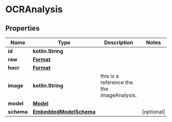 
# OCRAnalysis

## Properties
Name | Type | Description | Notes
------------ | ------------- | ------------- | -------------
**id** | **kotlin.String** |  | 
**raw** | [**Format**](Format.md) |  | 
**hocr** | [**Format**](Format.md) |  | 
**image** | **kotlin.String** | this is a reference the the imageAnalysis. | 
**model** | [**Model**](Model.md) |  | 
**schema** | [**EmbeddedModelSchema**](EmbeddedModelSchema.md) |  |  [optional]



